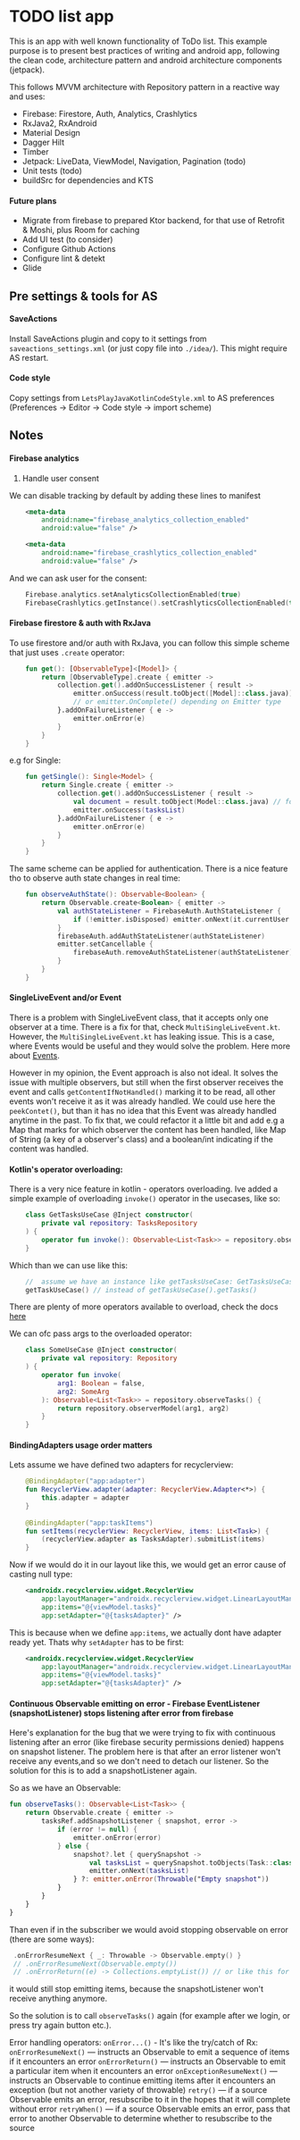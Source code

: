 # TODO list app

This is an app with well known functionality of ToDo list. This example
purpose is to present best practices of writing and android app,
following the clean code, architecture pattern and android architecture
components (jetpack).

This follows MVVM architecture with Repository pattern in a reactive way
and uses:
- Firebase: Firestore, Auth, Analytics, Crashlytics
- RxJava2, RxAndroid
- Material Design
- Dagger Hilt
- Timber
- Jetpack: LiveData, ViewModel, Navigation, Pagination (todo)
- Unit tests (todo)
- buildSrc for dependencies and KTS

#### Future plans
- Migrate from firebase to prepared Ktor backend, for that use of
  Retrofit & Moshi, plus Room for caching
- Add UI test (to consider)
- Configure Github Actions
- Configure lint & detekt
- Glide

## Pre settings & tools for AS
#### SaveActions
Install SaveActions plugin and copy to it settings from `saveactions_settings.xml` (or just copy file into `./idea/`). This might
require AS restart.

#### Code style
Copy settings from `LetsPlayJavaKotlinCodeStyle.xml` to AS preferences (Preferences -> Editor -> Code style -> import scheme)

## Notes

#### Firebase analytics

1. Handle user consent

We can disable tracking by default by adding these lines to manifest

```xml
    <meta-data
        android:name="firebase_analytics_collection_enabled"
        android:value="false" />

    <meta-data
        android:name="firebase_crashlytics_collection_enabled"
        android:value="false" />
```
And we can ask user for the consent:

```kotlin
    Firebase.analytics.setAnalyticsCollectionEnabled(true)
    FirebaseCrashlytics.getInstance().setCrashlyticsCollectionEnabled(true)
```

#### Firebase firestore & auth with RxJava

To use firestore and/or auth with RxJava, you can follow this simple scheme that just uses `.create` operator:

```kotlin
    fun get(): [ObservableType]<[Model]> {
        return [ObservableType].create { emitter ->
            collection.get().addOnSuccessListener { result ->
                emitter.onSuccess(result.toObject([Model]::class.java))
                // or emitter.OnComplete() depending on Emitter type
            }.addOnFailureListener { e ->
                emitter.onError(e)
            }
        }
    }
```

e.g for Single:

```kotlin
    fun getSingle(): Single<Model> {
        return Single.create { emitter ->
            collection.get().addOnSuccessListener { result ->
                val document = result.toObject(Model::class.java) // for list: [.toObjects]
                emitter.onSuccess(tasksList)
            }.addOnFailureListener { e ->
                emitter.onError(e)
            }
        }
    }
```

The same scheme can be applied for authentication. There is a nice feature tho to observe auth state changes in real time:

```kotlin
    fun observeAuthState(): Observable<Boolean> {
        return Observable.create<Boolean> { emitter ->
            val authStateListener = FirebaseAuth.AuthStateListener {
                if (!emitter.isDisposed) emitter.onNext(it.currentUser != null)
            }
            firebaseAuth.addAuthStateListener(authStateListener)
            emitter.setCancellable {
                firebaseAuth.removeAuthStateListener(authStateListener)
            }
        }
    }
```

#### SingleLiveEvent and/or Event

There is a problem with SingleLiveEvent class, that it accepts only one observer at a time. There is a fix for that, check `MultiSingleLiveEvent.kt`.
However, the `MultiSingleLiveEvent.kt` has leaking issue. This is a case, where Events would be useful and they would solve the problem. Here more about
[Events](https://medium.com/androiddevelopers/livedata-with-snackbar-navigation-and-other-events-the-singleliveevent-case-ac2622673150).

However in my opinion, the Event approach is also not ideal. It solves the issue with multiple observers, but still when the first observer receives the
event and calls `getContentIfNotHandled()` marking it to be read, all other events won't receive it as it was already handled. We could use here the `peekContet()`, but
than it has no idea that this Event was already handled anytime in the past. To fix that, we could refactor it a little bit and add e.g a Map that marks for which
observer the content has been handled, like Map of String (a key of a observer's class) and a boolean/int indicating if the content was handled.

#### Kotlin's operator overloading:
There is a very nice feature in kotlin - operators overloading. Ive added a simple example of overloading `invoke()` operator in the usecases, like so:

```kotlin
    class GetTasksUseCase @Inject constructor(
        private val repository: TasksRepository
    ) {    
        operator fun invoke(): Observable<List<Task>> = repository.observeTasks()
    }
```

Which than we can use like this:

```kotlin
    //  assume we have an instance like getTasksUseCase: GetTasksUseCase
    getTaskUseCase() // instead of getTaskUseCase().getTasks()
```
There are plenty of more operators available to overload, check the docs [here](https://kotlinlang.org/docs/reference/operator-overloading.html)

We can ofc pass args to the overloaded operator:

```kotlin
    class SomeUseCase @Inject constructor(
        private val repository: Repository
    ) {    
        operator fun invoke(
            arg1: Boolean = false,
            arg2: SomeArg
        ): Observable<List<Task>> = repository.observeTasks() {
            return repository.observerModel(arg1, arg2)
        }
    }
```

#### BindingAdapters usage order matters
Lets assume we have defined two adapters for recyclerview:

```kotlin
    @BindingAdapter("app:adapter")
    fun RecyclerView.adapter(adapter: RecyclerView.Adapter<*>) {
        this.adapter = adapter
    }
    
    @BindingAdapter("app:taskItems")
    fun setItems(recyclerView: RecyclerView, items: List<Task>) {
        (recyclerView.adapter as TasksAdapter).submitList(items)
    }
```

Now if we would do it in our layout like this, we would get an error cause of casting null type:

```xml
    <androidx.recyclerview.widget.RecyclerView
        app:layoutManager="androidx.recyclerview.widget.LinearLayoutManager"
        app:items="@{viewModel.tasks}"
        app:setAdapter="@{tasksAdapter}" />
```

This is because when we define `app:items`, we actually dont have adapter ready yet. Thats why `setAdapter` has to be first:

```xml
    <androidx.recyclerview.widget.RecyclerView
        app:layoutManager="androidx.recyclerview.widget.LinearLayoutManager"
        app:items="@{viewModel.tasks}"
        app:setAdapter="@{tasksAdapter}" />
```
#### Continuous Observable emitting on error - Firebase EventListener (snapshotListener) stops listening after error from firebase

Here's explanation for the bug that we were trying to fix with continuous listening after an error (like firebase security
permissions denied) happens on snapshot listener.
The problem here is that after an error listener won't receive any events,and so we don't need to detach our listener. So the
solution for this is to add a snapshotListener again.

So as we have an Observable:

```kotlin
fun observeTasks(): Observable<List<Task>> {
    return Observable.create { emitter ->
        tasksRef.addSnapshotListener { snapshot, error ->
            if (error != null) {
                emitter.onError(error)
            } else {
                snapshot?.let { querySnapshot ->
                    val tasksList = querySnapshot.toObjects(Task::class.java)
                    emitter.onNext(tasksList)
                } ?: emitter.onError(Throwable("Empty snapshot"))
            }
        }
    }
}
```

Than even if in the subscriber we would avoid stopping observable on error (there are some ways):
```kotlin
 .onErrorResumeNext { _: Throwable -> Observable.empty() }
 // .onErrorResumeNext(Observable.empty())
 // .onErrorReturn((e) -> Collections.emptyList()) // or like this for flatMapped observable
```
it would still stop emitting items, because the snapshotListener won't receive anything anymore.

So the solution is to call `observeTasks()` again (for example after we login, or press try again button etc.).

Error handling operators:
`onError...()` -  It's like the try/catch of Rx:
`onErrorResumeNext()` — instructs an Observable to emit a sequence of items if it encounters an error
`onErrorReturn()` — instructs an Observable to emit a particular item when it encounters an error
`onExceptionResumeNext()` — instructs an Observable to continue emitting items after it encounters an exception (but not another variety of throwable)
`retry()` — if a source Observable emits an error, resubscribe to it in the hopes that it will complete without error
`retryWhen()` — if a source Observable emits an error, pass that error to another Observable to determine whether to resubscribe to the source
